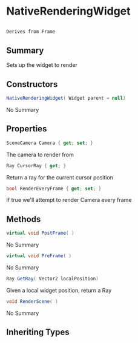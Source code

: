 # NativeRenderingWidget

## 
```c#
Derives from Frame
```

## Summary

Sets up the widget to render
## Constructors

```c#
NativeRenderingWidget( Widget parent = null) 
```
No Summary
## Properties

```c#
SceneCamera Camera { get; set; } 
```
The camera to render from
```c#
Ray CursorRay { get; } 
```
Return a ray for the current cursor position
```c#
bool RenderEveryFrame { get; set; } 
```
If true we'll attempt to render Camera every frame
## Methods

```c#
virtual void PostFrame( ) 
```
No Summary
```c#
virtual void PreFrame( ) 
```
No Summary
```c#
Ray GetRay( Vector2 localPosition) 
```
Given a local widget position, return a Ray
```c#
void RenderScene( ) 
```
No Summary
## Inheriting Types

